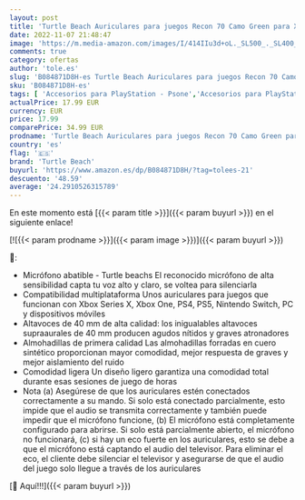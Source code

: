 ```yaml
---
layout: post
title: 'Turtle Beach Auriculares para juegos Recon 70 Camo Green para Xbox Series X|S  Xbox One  PS5  PS4  Nintendo Switch y PC'
date: 2022-11-07 21:48:47
image: 'https://m.media-amazon.com/images/I/414IIu3d+oL._SL500_._SL400_.jpg'
comments: true
category: ofertas
author: 'tole.es'
slug: 'B084871D8H-es Turtle Beach Auriculares para juegos Recon 70 Camo Green...'
sku: 'B084871D8H-es'
tags: [ 'Accesorios para PlayStation - Psone','Accesorios para PlayStation 5','Accesorios para Xbox One','Accesorios para Xbox Series X y S','Auriculares gaming para Xbox One','Auriculares para PlayStation 5','Auriculares para Xbox Series X y S','Hardware y juegos para PlayStation 5','Hardware y juegos para Xbox One','Hardware y juegos para Xbox Series X y S','PlayStation: Juegos, consolas y accesorios','Sistemas heredados','Sistemas heredados de PlayStation','Videojuegos','nintendo','ps4','ps5','turtle beach','xbox','🇪🇸', ]
actualPrice: 17.99 EUR
currency: EUR
price: 17.99
comparePrice: 34.99 EUR
prodname: 'Turtle Beach Auriculares para juegos Recon 70 Camo Green para Xbox Series X|S  Xbox One  PS5  PS4  Nintendo Switch y PC'
country: 'es'
flag: '🇪🇸'
brand: 'Turtle Beach'
buyurl: 'https://www.amazon.es/dp/B084871D8H/?tag=tolees-21'
descuento: '48.59'
average: '24.2910526315789'
---
```


En este momento está [{{< param title >}}]({{< param buyurl >}}) en el siguiente enlace!

[![{{< param prodname >}}]({{< param image >}})]({{< param buyurl >}})

🔎:

- Micrófono abatible - Turtle beachs El reconocido micrófono de alta sensibilidad capta tu voz alto y claro, se voltea para silenciarla
- Compatibilidad multiplataforma Unos auriculares para juegos que funcionan con Xbox Series X, Xbox One, PS4, PS5, Nintendo Switch, PC y dispositivos móviles
- Altavoces de 40 mm de alta calidad: los inigualables altavoces supraaurales de 40 mm producen agudos nítidos y graves atronadores
- Almohadillas de primera calidad Las almohadillas forradas en cuero sintético proporcionan mayor comodidad, mejor respuesta de graves y mejor aislamiento del ruido
- Comodidad ligera Un diseño ligero garantiza una comodidad total durante esas sesiones de juego de horas
- Nota (a) Asegúrese de que los auriculares estén conectados correctamente a su mando. Si solo está conectado parcialmente, esto impide que el audio se transmita correctamente y también puede impedir que el micrófono funcione, (b) El micrófono está completamente configurado para abrirse. Si solo está parcialmente abierto, el micrófono no funcionará, (c) si hay un eco fuerte en los auriculares, esto se debe a que el micrófono está captando el audio del televisor. Para eliminar el eco, el cliente debe silenciar el televisor y asegurarse de que el audio del juego solo llegue a través de los auriculares

[🛒 Aquí!!!]({{< param buyurl >}})
